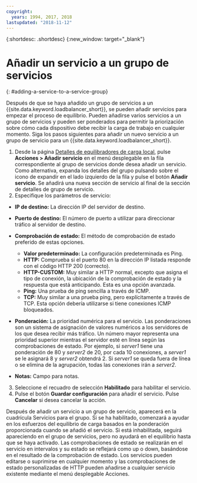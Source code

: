 ```yaml
---
copyright:
  years: 1994, 2017, 2018
lastupdated: "2018-11-12"
---
```


{:shortdesc: .shortdesc}
{:new_window: target="_blank"}

# Añadir un servicio a un grupo de servicios
{: #adding-a-service-to-a-service-group}

Después de que se haya añadido un grupo de servicios a un {{site.data.keyword.loadbalancer_short}}, se pueden añadir servicios para empezar el proceso de equilibrio. Pueden añadirse varios servicios a un grupo de servicios y pueden ser ponderados para permitir la priorización sobre cómo cada dispositivo debe recibir la carga de trabajo en cualquier momento. Siga los pasos siguientes para añadir un nuevo servicio a un grupo de servicio para un {{site.data.keyword.loadbalancer_short}}.

1. Desde la página [Detalles de equilibradores de carga local](/docs/infrastructure/local-load-balancer?topic=local-load-balancer-viewing-local-load-balancer-details), pulse **Acciones > Añadir servicio** en el menú desplegable en la fila correspondiente al grupo de servicios donde desea añadir un servicio. Como alternativa, expanda los detalles del grupo pulsando sobre el icono de expandir en el lado izquierdo de la fila y pulse el botón **Añadir servicio**. Se añadirá una nueva sección de servicio al final de la sección de detalles de grupo de servicio.
2. Especifique los parámetros de servicio:
  - **IP de destino:** La dirección IP del servidor de destino.
  - **Puerto de destino:** El número de puerto a utilizar para direccionar tráfico al servidor de destino.
  - **Comprobación de estado:** El método de comprobación de estado preferido de estas opciones.

     - **Valor predeterminado:** La configuración predeterminada es Ping.
     - **HTTP:** Comprueba si el puerto 80 en la dirección IP listada responde con el código HTTP 200 (correcto).
     - **HTTP-CUSTOM:** Muy similar a HTTP normal, excepto que asigna el tipo de conexión, la ubicación de la comprobación de estado y la respuesta que está anticipando. Esta es una opción avanzada.
     - **Ping:** Una prueba de ping sencilla a través de ICMP.
     - **TCP:** Muy similar a una prueba ping, pero explícitamente a través de TCP. Esta opción debería utilizarse si tiene conexiones ICMP bloqueados.
  - **Ponderación:** La prioridad numérica para el servicio. Las ponderaciones son un sistema de asignación de valores numéricos a los servidores de los que desea recibir más tráfico. Un número mayor representa una prioridad superior mientras el servidor esté en línea según las comprobaciones de estado. Por ejemplo, si _server1_ tiene una ponderación de 80 y _server2_ de 20, por cada 10 conexiones, a _server1_ se le asignará 8 y _server2_ obtendrá 2. Si _server1_ se queda fuera de línea o se elimina de la agrupación, todas las conexiones irán a _server2_.
  - **Notas:** Campo para notas.
3. Seleccione el recuadro de selección **Habilitado** para habilitar el servicio.
4. Pulse el botón **Guardar configuración** para añadir el servicio. Pulse **Cancelar** si desea cancelar la acción.

Después de añadir un servicio a un grupo de servicio, aparecerá en la cuadrícula Servicios para el grupo. Si se ha habilitado, comenzará a ayudar en los esfuerzos del equilibrio de carga basados en la ponderación proporcionada cuando se añadió el servicio. Si está inhabilitada, seguirá apareciendo en el grupo de servicios, pero no ayudará en el equilibrio hasta que se haya activado. Las comprobaciones de estado se realizarán en el servicio en intervalos y su estado se reflejará como up o down, basándose en el resultado de la comprobación de estado. Los servicios pueden editarse o suprimirse en cualquier momento y las comprobaciones de estado personalizadas de HTTP pueden añadirse a cualquier servicio existente mediante el menú desplegable Acciones.
